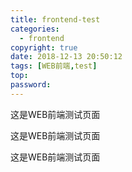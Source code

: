 ```yaml
---
title: frontend-test
categories:
  - frontend
copyright: true
date: 2018-12-13 20:50:12
tags: [WEB前端,test]
top:
password:
---
```


这是WEB前端测试页面

这是WEB前端测试页面

这是WEB前端测试页面